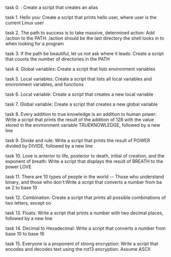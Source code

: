  task 0. <o>: Create a script that creates an alias

 task 1. Hello you: Create a script that prints hello user, where user is the current Linux user

 task 2. The path to success is to take massive, determined action: Add /action to the PATH. /action should be the last directory the shell looks in  to when looking for a program

 task 3. If the path be beautiful, let us not ask where it leads: Create a script that counts the number of directories in the PATH

 task 4. Global variables: Create a script that lists environment variables
 
 task 5. Local variables: Create a script that lists all local variables and environment variables, and functions

 task 6. Local variable: Create a script that creates a new local variable

 task 7. Global variable: Create a script that creates a new global variable

 task 8. Every addition to true knowledge is an addition to human power: Write a script that prints the result of the addition of 128 with the value  stored in the environment variable TRUEKNOWLEDGE, followed by a new line

 task 9. Divide and rule: Write a script that prints the result of POWER divided by DIVIDE, followed by a new line

 task 10. Love is anterior to life, posterior to death, initial of creation, and the exponent of breath: Write a script that displays the result of   BREATH to the power LOVE

 task 11. There are 10 types of people in the world -- Those who understand binary, and those who don't:Write a script that converts a number from ba se 2 to base 10

 task 12. Combination: Create a script that prints all possible combinations of two letters, except oo

 task 13. Floats: Write a script that prints a number with two decimal places, followed by a new line

 task 14. Decimal to Hexadecimal: Write a script that converts a number from base 10 to base 16

 task 15. Everyone is a proponent of strong encryption: Write a script that encodes and decodes text using the rot13 encryption. Assume ASCII
